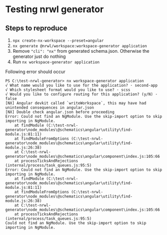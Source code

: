 # Testing nrwl generator

## Steps to reproduce
1. `npx create-nx-workspace --preset=angular`
2. `nx generate @nrwl/workspace:workspace-generator application`
3. Remove `"cli": "nx"` from generated schema.json. Otherwise the generator just do nothing
4. Run `nx workspace-generator application`

Following error should occur
```
PS C:\test-nrwl-generator> nx workspace-generator application
√ What name would you like to use for the application? · second-app
√ Which stylesheet format would you like to use? · scss
√ Would you like to configure routing for this application? (y/N) · false
[NX] Angular devkit called `writeWorkspace`, this may have had unintended consequences in angular.json
[NX] Double check angular.json before proceeding
Error: Could not find an NgModule. Use the skip-import option to skip importing in NgModule.
    at findModule (C:\test-nrwl-generator\node_modules\@schematics\angular\utility\find-module.js:81:11)
    at findModuleFromOptions (C:\test-nrwl-generator\node_modules\@schematics\angular\utility\find-module.js:26:38)
    at C:\test-nrwl-generator\node_modules\@schematics\angular\component\index.js:105:66
    at processTicksAndRejections (internal/process/task_queues.js:95:5)
Error: Could not find an NgModule. Use the skip-import option to skip importing in NgModule.
    at findModule (C:\test-nrwl-generator\node_modules\@schematics\angular\utility\find-module.js:81:11)
    at findModuleFromOptions (C:\test-nrwl-generator\node_modules\@schematics\angular\utility\find-module.js:26:38)
    at C:\test-nrwl-generator\node_modules\@schematics\angular\component\index.js:105:66
    at processTicksAndRejections (internal/process/task_queues.js:95:5)
Could not find an NgModule. Use the skip-import option to skip importing in NgModule.
```
